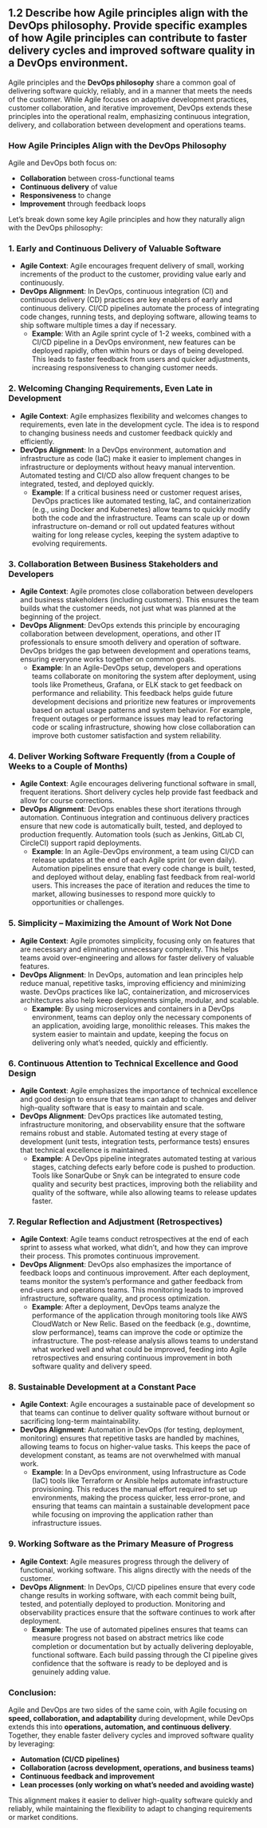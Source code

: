 ## 1.2 Describe how Agile principles align with the DevOps philosophy. Provide specific examples of how Agile principles can contribute to faster delivery cycles and improved software quality in a DevOps environment.

Agile principles and the **DevOps philosophy** share a common goal of delivering software quickly, reliably, and in a manner that meets the needs of the customer. While Agile focuses on adaptive development practices, customer collaboration, and iterative improvement, DevOps extends these principles into the operational realm, emphasizing continuous integration, delivery, and collaboration between development and operations teams.

### How Agile Principles Align with the DevOps Philosophy

Agile and DevOps both focus on:
- **Collaboration** between cross-functional teams
- **Continuous delivery** of value
- **Responsiveness** to change
- **Improvement** through feedback loops

Let’s break down some key Agile principles and how they naturally align with the DevOps philosophy:

### 1. **Early and Continuous Delivery of Valuable Software**
   - **Agile Context**: Agile encourages frequent delivery of small, working increments of the product to the customer, providing value early and continuously.
   - **DevOps Alignment**: In DevOps, continuous integration (CI) and continuous delivery (CD) practices are key enablers of early and continuous delivery. CI/CD pipelines automate the process of integrating code changes, running tests, and deploying software, allowing teams to ship software multiple times a day if necessary.
     - **Example**: With an Agile sprint cycle of 1-2 weeks, combined with a CI/CD pipeline in a DevOps environment, new features can be deployed rapidly, often within hours or days of being developed. This leads to faster feedback from users and quicker adjustments, increasing responsiveness to changing customer needs.

### 2. **Welcoming Changing Requirements, Even Late in Development**
   - **Agile Context**: Agile emphasizes flexibility and welcomes changes to requirements, even late in the development cycle. The idea is to respond to changing business needs and customer feedback quickly and efficiently.
   - **DevOps Alignment**: In a DevOps environment, automation and infrastructure as code (IaC) make it easier to implement changes in infrastructure or deployments without heavy manual intervention. Automated testing and CI/CD also allow frequent changes to be integrated, tested, and deployed quickly.
     - **Example**: If a critical business need or customer request arises, DevOps practices like automated testing, IaC, and containerization (e.g., using Docker and Kubernetes) allow teams to quickly modify both the code and the infrastructure. Teams can scale up or down infrastructure on-demand or roll out updated features without waiting for long release cycles, keeping the system adaptive to evolving requirements.

### 3. **Collaboration Between Business Stakeholders and Developers**
   - **Agile Context**: Agile promotes close collaboration between developers and business stakeholders (including customers). This ensures the team builds what the customer needs, not just what was planned at the beginning of the project.
   - **DevOps Alignment**: DevOps extends this principle by encouraging collaboration between development, operations, and other IT professionals to ensure smooth delivery and operation of software. DevOps bridges the gap between development and operations teams, ensuring everyone works together on common goals.
     - **Example**: In an Agile-DevOps setup, developers and operations teams collaborate on monitoring the system after deployment, using tools like Prometheus, Grafana, or ELK stack to get feedback on performance and reliability. This feedback helps guide future development decisions and prioritize new features or improvements based on actual usage patterns and system behavior. For example, frequent outages or performance issues may lead to refactoring code or scaling infrastructure, showing how close collaboration can improve both customer satisfaction and system reliability.

### 4. **Deliver Working Software Frequently (from a Couple of Weeks to a Couple of Months)**
   - **Agile Context**: Agile encourages delivering functional software in small, frequent iterations. Short delivery cycles help provide fast feedback and allow for course corrections.
   - **DevOps Alignment**: DevOps enables these short iterations through automation. Continuous integration and continuous delivery practices ensure that new code is automatically built, tested, and deployed to production frequently. Automation tools (such as Jenkins, GitLab CI, CircleCI) support rapid deployments.
     - **Example**: In an Agile-DevOps environment, a team using CI/CD can release updates at the end of each Agile sprint (or even daily). Automation pipelines ensure that every code change is built, tested, and deployed without delay, enabling fast feedback from real-world users. This increases the pace of iteration and reduces the time to market, allowing businesses to respond more quickly to opportunities or challenges.

### 5. **Simplicity – Maximizing the Amount of Work Not Done**
   - **Agile Context**: Agile promotes simplicity, focusing only on features that are necessary and eliminating unnecessary complexity. This helps teams avoid over-engineering and allows for faster delivery of valuable features.
   - **DevOps Alignment**: In DevOps, automation and lean principles help reduce manual, repetitive tasks, improving efficiency and minimizing waste. DevOps practices like IaC, containerization, and microservices architectures also help keep deployments simple, modular, and scalable.
     - **Example**: By using microservices and containers in a DevOps environment, teams can deploy only the necessary components of an application, avoiding large, monolithic releases. This makes the system easier to maintain and update, keeping the focus on delivering only what’s needed, quickly and efficiently.

### 6. **Continuous Attention to Technical Excellence and Good Design**
   - **Agile Context**: Agile emphasizes the importance of technical excellence and good design to ensure that teams can adapt to changes and deliver high-quality software that is easy to maintain and scale.
   - **DevOps Alignment**: DevOps practices like automated testing, infrastructure monitoring, and observability ensure that the software remains robust and stable. Automated testing at every stage of development (unit tests, integration tests, performance tests) ensures that technical excellence is maintained.
     - **Example**: A DevOps pipeline integrates automated testing at various stages, catching defects early before code is pushed to production. Tools like SonarQube or Snyk can be integrated to ensure code quality and security best practices, improving both the reliability and quality of the software, while also allowing teams to release updates faster.

### 7. **Regular Reflection and Adjustment (Retrospectives)**
   - **Agile Context**: Agile teams conduct retrospectives at the end of each sprint to assess what worked, what didn’t, and how they can improve their process. This promotes continuous improvement.
   - **DevOps Alignment**: DevOps also emphasizes the importance of feedback loops and continuous improvement. After each deployment, teams monitor the system’s performance and gather feedback from end-users and operations teams. This monitoring leads to improved infrastructure, software quality, and process optimization.
     - **Example**: After a deployment, DevOps teams analyze the performance of the application through monitoring tools like AWS CloudWatch or New Relic. Based on the feedback (e.g., downtime, slow performance), teams can improve the code or optimize the infrastructure. The post-release analysis allows teams to understand what worked well and what could be improved, feeding into Agile retrospectives and ensuring continuous improvement in both software quality and delivery speed.

### 8. **Sustainable Development at a Constant Pace**
   - **Agile Context**: Agile encourages a sustainable pace of development so that teams can continue to deliver quality software without burnout or sacrificing long-term maintainability.
   - **DevOps Alignment**: Automation in DevOps (for testing, deployment, monitoring) ensures that repetitive tasks are handled by machines, allowing teams to focus on higher-value tasks. This keeps the pace of development constant, as teams are not overwhelmed with manual work.
     - **Example**: In a DevOps environment, using Infrastructure as Code (IaC) tools like Terraform or Ansible helps automate infrastructure provisioning. This reduces the manual effort required to set up environments, making the process quicker, less error-prone, and ensuring that teams can maintain a sustainable development pace while focusing on improving the application rather than infrastructure issues.

### 9. **Working Software as the Primary Measure of Progress**
   - **Agile Context**: Agile measures progress through the delivery of functional, working software. This aligns directly with the needs of the customer.
   - **DevOps Alignment**: In DevOps, CI/CD pipelines ensure that every code change results in working software, with each commit being built, tested, and potentially deployed to production. Monitoring and observability practices ensure that the software continues to work after deployment.
     - **Example**: The use of automated pipelines ensures that teams can measure progress not based on abstract metrics like code completion or documentation but by actually delivering deployable, functional software. Each build passing through the CI pipeline gives confidence that the software is ready to be deployed and is genuinely adding value.

### Conclusion:

Agile and DevOps are two sides of the same coin, with Agile focusing on **speed, collaboration, and adaptability** during development, while DevOps extends this into **operations, automation, and continuous delivery**. Together, they enable faster delivery cycles and improved software quality by leveraging:
- **Automation (CI/CD pipelines)**
- **Collaboration (across development, operations, and business teams)**
- **Continuous feedback and improvement**
- **Lean processes (only working on what’s needed and avoiding waste)**

This alignment makes it easier to deliver high-quality software quickly and reliably, while maintaining the flexibility to adapt to changing requirements or market conditions.

